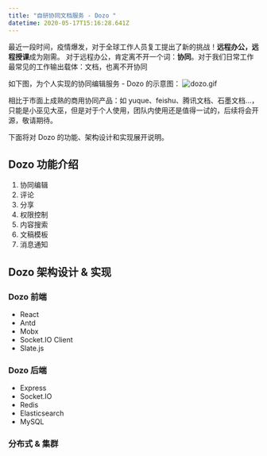 ```yaml
---
title: "自研协同文档服务 - Dozo "
datetime: 2020-05-17T15:16:28.641Z
---
```



最近一段时间，疫情爆发，对于全球工作人员复工提出了新的挑战！**远程办公，远程授课**成为刚需。
对于远程办公，肯定离不开一个词：**协同**。对于我们日常工作最常见的工作输出载体：文档，也离不开协同

如下图，为个人实现的协同编辑服务 - Dozo 的示意图：
![dozo.gif](https://i.loli.net/2020/05/17/ypOQxwzKYXtHloE.gif)

相比于市面上成熟的商用协同产品：如 yuque、feishu、腾讯文档、石墨文档...，只能是小巫见大巫，但是对于个人使用，团队内使用还是值得一试的，后续将会开源，敬请期待。

下面将对 Dozo 的功能、架构设计和实现展开说明。

## Dozo 功能介绍

1. 协同编辑
2. 评论
3. 分享
4. 权限控制
5. 内容搜索
6. 文稿模板
7. 消息通知

## Dozo 架构设计 & 实现

### Dozo 前端
- React
- Antd
- Mobx
- Socket.IO Client
- Slate.js

### Dozo 后端

- Express
- Socket.IO
- Redis
- Elasticsearch
- MySQL

### 分布式 & 集群
